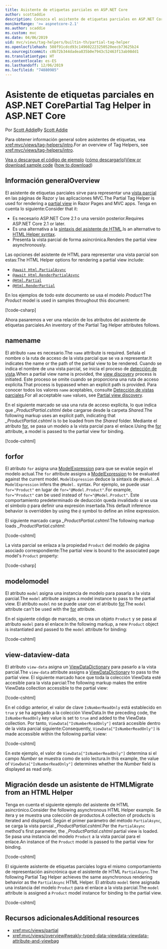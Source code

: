 ```yaml
---
title: Asistente de etiquetas parciales en ASP.NET Core
author: scottaddie
description: Conozca el asistente de etiquetas parciales en ASP.NET Core y el rol que desempeña cada uno de sus atributos a la hora de representar una vista parcial.
monikerRange: '>= aspnetcore-2.1'
ms.author: scaddie
ms.custom: mvc
ms.date: 04/06/2019
uid: mvc/views/tag-helpers/builtin-th/partial-tag-helper
ms.openlocfilehash: 508f91cdcd93c149602223250520eecb73625b24
ms.sourcegitcommit: c0b72b344dadea835b0e7943c52463f13ab98dd1
ms.translationtype: HT
ms.contentlocale: es-ES
ms.lasthandoff: 12/06/2019
ms.locfileid: "74880985"
---
```

# <a name="partial-tag-helper-in-aspnet-core"></a><span data-ttu-id="a6504-103">Asistente de etiquetas parciales en ASP.NET Core</span><span class="sxs-lookup"><span data-stu-id="a6504-103">Partial Tag Helper in ASP.NET Core</span></span>

<span data-ttu-id="a6504-104">Por [Scott Addie](https://github.com/scottaddie)</span><span class="sxs-lookup"><span data-stu-id="a6504-104">By [Scott Addie](https://github.com/scottaddie)</span></span>

<span data-ttu-id="a6504-105">Para obtener información general sobre asistentes de etiquetas, vea <xref:mvc/views/tag-helpers/intro>.</span><span class="sxs-lookup"><span data-stu-id="a6504-105">For an overview of Tag Helpers, see <xref:mvc/views/tag-helpers/intro>.</span></span>

<span data-ttu-id="a6504-106">[Vea o descargue el código de ejemplo](https://github.com/aspnet/AspNetCore.Docs/tree/master/aspnetcore/mvc/views/tag-helpers/built-in/samples) ([cómo descargarlo](xref:index#how-to-download-a-sample))</span><span class="sxs-lookup"><span data-stu-id="a6504-106">[View or download sample code](https://github.com/aspnet/AspNetCore.Docs/tree/master/aspnetcore/mvc/views/tag-helpers/built-in/samples) ([how to download](xref:index#how-to-download-a-sample))</span></span>

## <a name="overview"></a><span data-ttu-id="a6504-107">Información general</span><span class="sxs-lookup"><span data-stu-id="a6504-107">Overview</span></span>

<span data-ttu-id="a6504-108">El asistente de etiquetas parciales sirve para representar una [vista parcial](xref:mvc/views/partial) en las páginas de Razor y las aplicaciones MVC.</span><span class="sxs-lookup"><span data-stu-id="a6504-108">The Partial Tag Helper is used for rendering a [partial view](xref:mvc/views/partial) in Razor Pages and MVC apps.</span></span> <span data-ttu-id="a6504-109">Tenga en cuenta lo siguiente:</span><span class="sxs-lookup"><span data-stu-id="a6504-109">Consider that it:</span></span>

* <span data-ttu-id="a6504-110">Es necesario ASP.NET Core 2.1 o una versión posterior.</span><span class="sxs-lookup"><span data-stu-id="a6504-110">Requires ASP.NET Core 2.1 or later.</span></span>
* <span data-ttu-id="a6504-111">Es una alternativa a la [sintaxis del asistente de HTML](xref:mvc/views/partial#reference-a-partial-view).</span><span class="sxs-lookup"><span data-stu-id="a6504-111">Is an alternative to [HTML Helper syntax](xref:mvc/views/partial#reference-a-partial-view).</span></span>
* <span data-ttu-id="a6504-112">Presenta la vista parcial de forma asincrónica.</span><span class="sxs-lookup"><span data-stu-id="a6504-112">Renders the partial view asynchronously.</span></span>

<span data-ttu-id="a6504-113">Las opciones del asistente de HTML para representar una vista parcial son estas:</span><span class="sxs-lookup"><span data-stu-id="a6504-113">The HTML Helper options for rendering a partial view include:</span></span>

* [`@await Html.PartialAsync`](/dotnet/api/microsoft.aspnetcore.mvc.rendering.htmlhelperpartialextensions.partialasync)
* [`@await Html.RenderPartialAsync`](/dotnet/api/microsoft.aspnetcore.mvc.rendering.htmlhelperpartialextensions.renderpartialasync)
* [`@Html.Partial`](/dotnet/api/microsoft.aspnetcore.mvc.rendering.htmlhelperpartialextensions.partial)
* [`@Html.RenderPartial`](/dotnet/api/microsoft.aspnetcore.mvc.rendering.htmlhelperpartialextensions.renderpartial)

<span data-ttu-id="a6504-114">En los ejemplos de todo este documento se usa el modelo *Product*:</span><span class="sxs-lookup"><span data-stu-id="a6504-114">The *Product* model is used in samples throughout this document:</span></span>

[!code-csharp[](samples/TagHelpersBuiltIn/Models/Product.cs)]

<span data-ttu-id="a6504-115">Ahora pasaremos a ver una relación de los atributos del asistente de etiquetas parciales.</span><span class="sxs-lookup"><span data-stu-id="a6504-115">An inventory of the Partial Tag Helper attributes follows.</span></span>

## <a name="name"></a><span data-ttu-id="a6504-116">name</span><span class="sxs-lookup"><span data-stu-id="a6504-116">name</span></span>

<span data-ttu-id="a6504-117">El atributo `name` es necesario.</span><span class="sxs-lookup"><span data-stu-id="a6504-117">The `name` attribute is required.</span></span> <span data-ttu-id="a6504-118">Señala el nombre o la ruta de acceso de la vista parcial que se va a representar.</span><span class="sxs-lookup"><span data-stu-id="a6504-118">It indicates the name or the path of the partial view to be rendered.</span></span> <span data-ttu-id="a6504-119">Cuando se indica el nombre de una vista parcial, se inicia el proceso de [detección de vista](xref:mvc/views/overview#view-discovery).</span><span class="sxs-lookup"><span data-stu-id="a6504-119">When a partial view name is provided, the [view discovery](xref:mvc/views/overview#view-discovery) process is initiated.</span></span> <span data-ttu-id="a6504-120">Este proceso se omite cuando se proporciona una ruta de acceso explícita.</span><span class="sxs-lookup"><span data-stu-id="a6504-120">That process is bypassed when an explicit path is provided.</span></span> <span data-ttu-id="a6504-121">Para conocer todos los valores `name` aceptables, consulte [Detección de vistas parciales](xref:mvc/views/partial#partial-view-discovery).</span><span class="sxs-lookup"><span data-stu-id="a6504-121">For all acceptable `name` values, see [Partial view discovery](xref:mvc/views/partial#partial-view-discovery).</span></span>

<span data-ttu-id="a6504-122">En el siguiente marcado se usa una ruta de acceso explícita, lo que indica que *_ProductPartial.cshtml* debe cargarse desde la carpeta *Shared*.</span><span class="sxs-lookup"><span data-stu-id="a6504-122">The following markup uses an explicit path, indicating that *_ProductPartial.cshtml* is to be loaded from the *Shared* folder.</span></span> <span data-ttu-id="a6504-123">Mediante el atributo [for](#for), se pasa un modelo a la vista parcial para el enlace.</span><span class="sxs-lookup"><span data-stu-id="a6504-123">Using the [for](#for) attribute, a model is passed to the partial view for binding.</span></span>

[!code-cshtml[](samples/TagHelpersBuiltIn/Pages/Product.cshtml?name=snippet_Name)]

## <a name="for"></a><span data-ttu-id="a6504-124">for</span><span class="sxs-lookup"><span data-stu-id="a6504-124">for</span></span>

<span data-ttu-id="a6504-125">El atributo `for` asigna una [ModelExpression](/dotnet/api/microsoft.aspnetcore.mvc.viewfeatures.modelexpression) para que se evalúe según el modelo actual.</span><span class="sxs-lookup"><span data-stu-id="a6504-125">The `for` attribute assigns a [ModelExpression](/dotnet/api/microsoft.aspnetcore.mvc.viewfeatures.modelexpression) to be evaluated against the current model.</span></span> <span data-ttu-id="a6504-126">`ModelExpression` deduce la sintaxis de `@Model.`.</span><span class="sxs-lookup"><span data-stu-id="a6504-126">A `ModelExpression` infers the `@Model.` syntax.</span></span> <span data-ttu-id="a6504-127">Por ejemplo, se puede usar `for="Product"` en lugar de `for="@Model.Product"`.</span><span class="sxs-lookup"><span data-stu-id="a6504-127">For example, `for="Product"` can be used instead of `for="@Model.Product"`.</span></span> <span data-ttu-id="a6504-128">Este comportamiento predeterminado de deducción queda invalidado si se usa el símbolo `@` para definir una expresión insertada.</span><span class="sxs-lookup"><span data-stu-id="a6504-128">This default inference behavior is overridden by using the `@` symbol to define an inline expression.</span></span>

<span data-ttu-id="a6504-129">El siguiente marcado carga *_ProductPartial.cshtml*:</span><span class="sxs-lookup"><span data-stu-id="a6504-129">The following markup loads *_ProductPartial.cshtml*:</span></span>

[!code-cshtml[](samples/TagHelpersBuiltIn/Pages/Product.cshtml?name=snippet_For)]

<span data-ttu-id="a6504-130">La vista parcial se enlaza a la propiedad `Product` del modelo de página asociado correspondiente:</span><span class="sxs-lookup"><span data-stu-id="a6504-130">The partial view is bound to the associated page model's `Product` property:</span></span>

[!code-csharp[](samples/TagHelpersBuiltIn/Pages/Product.cshtml.cs?highlight=8)]

## <a name="model"></a><span data-ttu-id="a6504-131">modelo</span><span class="sxs-lookup"><span data-stu-id="a6504-131">model</span></span>

<span data-ttu-id="a6504-132">El atributo `model` asigna una instancia de modelo para pasarla a la vista parcial.</span><span class="sxs-lookup"><span data-stu-id="a6504-132">The `model` attribute assigns a model instance to pass to the partial view.</span></span> <span data-ttu-id="a6504-133">El atributo `model` no se puede usar con el atributo [for](#for).</span><span class="sxs-lookup"><span data-stu-id="a6504-133">The `model` attribute can't be used with the [for](#for) attribute.</span></span>

<span data-ttu-id="a6504-134">En el siguiente código de marcado, se crea un objeto `Product` y se pasa al atributo `model` para el enlace:</span><span class="sxs-lookup"><span data-stu-id="a6504-134">In the following markup, a new `Product` object is instantiated and passed to the `model` attribute for binding:</span></span>

[!code-cshtml[](samples/TagHelpersBuiltIn/Pages/Product.cshtml?name=snippet_Model)]

## <a name="view-data"></a><span data-ttu-id="a6504-135">view-data</span><span class="sxs-lookup"><span data-stu-id="a6504-135">view-data</span></span>

<span data-ttu-id="a6504-136">El atributo `view-data` asigna un [ViewDataDictionary](/dotnet/api/microsoft.aspnetcore.mvc.viewfeatures.viewdatadictionary) para pasarlo a la vista parcial.</span><span class="sxs-lookup"><span data-stu-id="a6504-136">The `view-data` attribute assigns a [ViewDataDictionary](/dotnet/api/microsoft.aspnetcore.mvc.viewfeatures.viewdatadictionary) to pass to the partial view.</span></span> <span data-ttu-id="a6504-137">El siguiente marcado hace que toda la colección ViewData esté accesible para la vista parcial:</span><span class="sxs-lookup"><span data-stu-id="a6504-137">The following markup makes the entire ViewData collection accessible to the partial view:</span></span>

[!code-cshtml[](samples/TagHelpersBuiltIn/Pages/Product.cshtml?name=snippet_ViewData&highlight=5-)]

<span data-ttu-id="a6504-138">En el código anterior, el valor de clave `IsNumberReadOnly` está establecido en `true` y se ha agregado a la colección ViewData.</span><span class="sxs-lookup"><span data-stu-id="a6504-138">In the preceding code, the `IsNumberReadOnly` key value is set to `true` and added to the ViewData collection.</span></span> <span data-ttu-id="a6504-139">Por tanto, `ViewData["IsNumberReadOnly"]` estará accesible dentro de la vista parcial siguiente:</span><span class="sxs-lookup"><span data-stu-id="a6504-139">Consequently, `ViewData["IsNumberReadOnly"]` is made accessible within the following partial view:</span></span>

[!code-cshtml[](samples/TagHelpersBuiltIn/Pages/Shared/_ProductViewDataPartial.cshtml?highlight=5)]

<span data-ttu-id="a6504-140">En este ejemplo, el valor de `ViewData["IsNumberReadOnly"]` determina si el campo *Number* se muestra como de solo lectura.</span><span class="sxs-lookup"><span data-stu-id="a6504-140">In this example, the value of `ViewData["IsNumberReadOnly"]` determines whether the *Number* field is displayed as read only.</span></span>

## <a name="migrate-from-an-html-helper"></a><span data-ttu-id="a6504-141">Migración desde un asistente de HTML</span><span class="sxs-lookup"><span data-stu-id="a6504-141">Migrate from an HTML Helper</span></span>

<span data-ttu-id="a6504-142">Tenga en cuenta el siguiente ejemplo del asistente de HTML asincrónico.</span><span class="sxs-lookup"><span data-stu-id="a6504-142">Consider the following asynchronous HTML Helper example.</span></span> <span data-ttu-id="a6504-143">Se itera y se muestra una colección de productos.</span><span class="sxs-lookup"><span data-stu-id="a6504-143">A collection of products is iterated and displayed.</span></span> <span data-ttu-id="a6504-144">Según el primer parámetro del método `PartialAsync`, se carga la vista parcial *_ProductPartial.cshtml*.</span><span class="sxs-lookup"><span data-stu-id="a6504-144">Per the `PartialAsync` method's first parameter, the *_ProductPartial.cshtml* partial view is loaded.</span></span> <span data-ttu-id="a6504-145">Se pasa una instancia del modelo `Product` a la vista parcial para el enlace.</span><span class="sxs-lookup"><span data-stu-id="a6504-145">An instance of the `Product` model is passed to the partial view for binding.</span></span>

[!code-cshtml[](samples/TagHelpersBuiltIn/Pages/Products.cshtml?name=snippet_HtmlHelper&highlight=3)]

<span data-ttu-id="a6504-146">El siguiente asistente de etiquetas parciales logra el mismo comportamiento de representación asincrónica que el asistente de HTML `PartialAsync`.</span><span class="sxs-lookup"><span data-stu-id="a6504-146">The following Partial Tag Helper achieves the same asynchronous rendering behavior as the `PartialAsync` HTML Helper.</span></span> <span data-ttu-id="a6504-147">El atributo `model` tiene asignada una instancia del modelo `Product` para el enlace a la vista parcial.</span><span class="sxs-lookup"><span data-stu-id="a6504-147">The `model` attribute is assigned a `Product` model instance for binding to the partial view.</span></span>

[!code-cshtml[](samples/TagHelpersBuiltIn/Pages/Products.cshtml?name=snippet_TagHelper&highlight=3)]

## <a name="additional-resources"></a><span data-ttu-id="a6504-148">Recursos adicionales</span><span class="sxs-lookup"><span data-stu-id="a6504-148">Additional resources</span></span>

* <xref:mvc/views/partial>
* <xref:mvc/views/overview#weakly-typed-data-viewdata-viewdata-attribute-and-viewbag>

